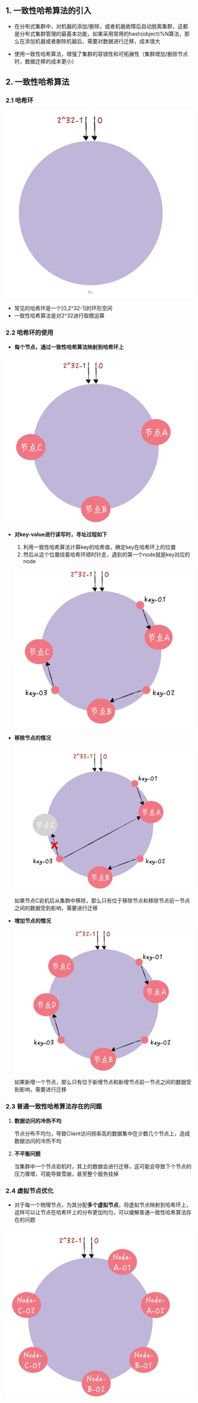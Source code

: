 ## 1. 一致性哈希算法的引入

* 在分布式集群中，对机器的添加/删除，或者机器故障后自动脱离集群，这都是分布式集群管理的最基本功能，如果采用常用的hash(object)%N算法，那么在添加机器或者删除机器后，需要对数据进行迁移，成本很大

* 使用一致性哈希算法，增强了集群的容错性和可拓展性（集群增加/删除节点时，数据迁移的成本更小）

## 2. 一致性哈希算法

### 2.1 哈希环

![12](assert/12.png)

* 常见的哈希环是一个[0,2^32-1]的环形空间
* 一致性哈希算法是对2^32进行取模运算

### 2.2 哈希环的使用

* **每个节点，通过一致性哈希算法映射到哈希环上**

![13](assert/13.png)

* **对key-value进行读写时，寻址过程如下**
  
  1. 利用一致性哈希算法计算key的哈希值，确定key在哈希环上的位置
  2. 然后从这个位置绕着哈希环顺时针走，遇到的第一个node就是key对应的node
  
  ![14](assert/14.png)

* **移除节点的情况**
  
  ![15](assert/15.png)
  
  如果节点C宕机后从集群中移除，那么只有位于移除节点和移除节点前一节点之间的数据受到影响，需要进行迁移

* **增加节点的情况**
  
  ![16](assert/16.png)
  
  如果新增一个节点，那么只有位于新增节点和新增节点前一节点之间的数据受到影响，需要进行迁移

### 2.3 普通一致性哈希算法存在的问题

1. **数据访问的冷热不均**
   
   节点分布不均匀，导致Client访问频率高的数据集中在少数几个节点上，造成数据访问的冷热不均

2. **不平衡问题**
   
   当集群中一个节点宕机时，其上的数据会进行迁移，这可能会导致下个节点的压力骤增，可能导致雪崩，甚至整个服务挂掉

### 2.4 虚拟节点优化

* 对于每一个物理节点，为其分配**多个虚拟节点**，将虚拟节点映射到哈希环上，这样可以让节点在哈希环上的分布更加均匀，可以缓解普通一致性哈希算法存在的问题

![17](assert/17.png)

